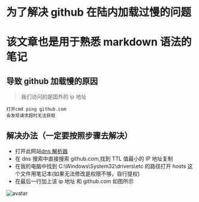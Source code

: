 # 为了解决 github 在陆内加载过慢的问题

# 该文章也是用于熟悉 markdown 语法的笔记

## 导致 github 加载慢的原因

> 我们访问的是国外的 ip 地址

    打开cmd ping github.com
    会发现请求超时无法获取

## 解决办法（一定要按照步骤去解决）

- 打开此网站[dns 解析器](http://tool.chinaz.com/dns)
- 在 dns 搜索中直接搜索 github.com,找到 TTL 值最小的 IP 地址复制
- 在我的电脑中找到 C:\Windows\System32\drivers\etc 的路径打开 hosts 这个文件用笔记本(如果无法修改是权限不够，自行提权)
- 在最后一行加上该 ip 地址 和 github.com 如图所示

![avatar](https://img-blog.csdnimg.cn/20190423101513969.png?x-oss-process=image/watermark,type_ZmFuZ3poZW5naGVpdGk,shadow_10,text_aHR0cHM6Ly9ibG9nLmNzZG4ubmV0L3FxXzQyNzUwMjQw,size_16,color_FFFFFF,t_70)
